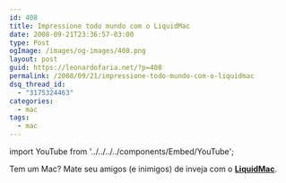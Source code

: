 ```yaml
---
id: 408
title: Impressione todo mundo com o LiquidMac
date: 2008-09-21T23:36:57-03:00
type: Post
ogImage: /images/og-images/408.png
layout: post
guid: https://leonardofaria.net/?p=408
permalink: /2008/09/21/impressione-todo-mundo-com-o-liquidmac
dsq_thread_id:
  - "3175324463"
categories:
  - mac
tags:
  - mac
---
```


import YouTube from '../../../../components/Embed/YouTube';

Tem um Mac? Mate seu amigos (e inimigos) de inveja com o [**LiquidMac**](http://uri.cat/software/LiquidMac/).

<YouTube id="mdVOrJvAWzY" />
